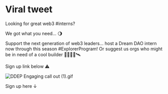 # Viral tweet

Looking for great web3 #interns? 

We got what you need... 🌖

Support the next generation of web3 leaders… host a Dream DAO intern now through this season #ExplorerProgram! Or suggest us orgs who might be in need of a cool builder 👩🏻‍🚀🚀🛰️

Sign up link below ⚠️  

![DDEP Engaging call out (1).gif](Viral%20tweet%2055ad7fff0beb40af99c255eab76610f3/DDEP_Engaging_call_out_(1).gif)

Sign up here ↓